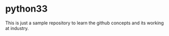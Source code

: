 # python33

This is just a sample repository to learn the github concepts and its working at industry.
